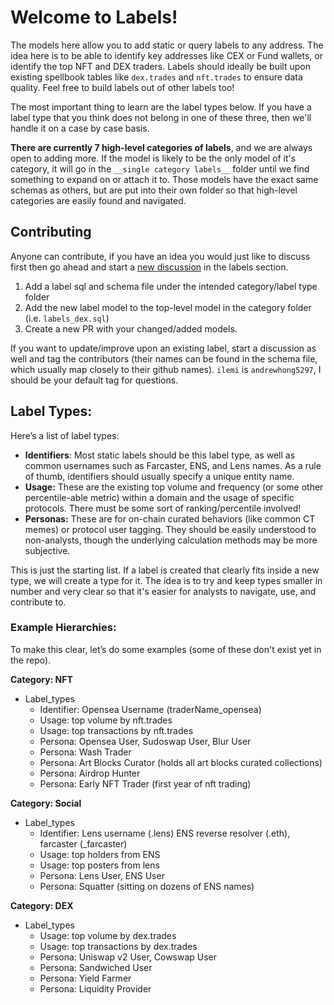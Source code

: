 # Welcome to Labels!

The models here allow you to add static or query labels to any address. The idea here is to be able to identify key addresses like CEX or Fund wallets, or identify the top NFT and DEX traders. Labels should ideally be built upon existing spellbook tables like `dex.trades` and `nft.trades` to ensure data quality. Feel free to build labels out of other labels too!

The most important thing to learn are the label types below. If you have a label type that you think does not belong in one of these three, then we'll handle it on a case by case basis. 

**There are currently 7 high-level categories of labels**, and we are always open to adding more. If the model is likely to be the only model of it's category, it will go in the `__single category labels__` folder until we find something to expand on or attach it to. Those models have the exact same schemas as others, but are put into their own folder so that high-level categories are easily found and navigated.

## Contributing

Anyone can contribute, if you have an idea you would just like to discuss first then go ahead and start a [new discussion](https://github.com/duneanalytics/spellbook/discussions/categories/labels-discussion) in the labels section.

1. Add a label sql and schema file under the intended category/label type folder
2. Add the new label model to the top-level model in the category folder (i.e. `labels_dex.sql`)
3. Create a new PR with your changed/added models.

If you want to update/improve upon an existing label, start a discussion as well and tag the contributors (their names can be found in the schema file, which usually map closely to their github names). `ilemi` is `andrewhong5297`, I should be your default tag for questions.

## Label Types:

Here’s a list of label types:

- **Identifiers**: Most static labels should be this label type, as well as common usernames such as Farcaster, ENS, and Lens names. As a rule of thumb, identifiers should usually specify a unique entity name.
- **Usage:** These are the existing top volume and frequency (or some other percentile-able metric) within a domain and the usage of specific protocols. There must be some sort of ranking/percentile involved!
- **Personas:** These are for on-chain curated behaviors (like common CT memes) or protocol user tagging. They should be easily understood to non-analysts, though the underlying calculation methods may be more subjective. 

This is just the starting list. If a label is created that clearly fits inside a new type, we will create a type for it. The idea is to try and keep types smaller in number and very clear so that it's easier for analysts to navigate, use, and contribute to.

### Example Hierarchies:

To make this clear, let’s do some examples (some of these don't exist yet in the repo).

**Category: NFT**

- Label_types
    - Identifier: Opensea Username (traderName_opensea)
    - Usage: top volume by nft.trades
    - Usage: top transactions by nft.trades
    - Persona: Opensea User, Sudoswap User, Blur User
    - Persona: Wash Trader
    - Persona: Art Blocks Curator (holds all art blocks curated collections)
    - Persona: Airdrop Hunter
    - Persona: Early NFT Trader (first year of nft trading)

**Category: Social**

- Label_types
    - Identifier: Lens username (.lens) ENS reverse resolver (.eth), farcaster (_farcaster)
    - Usage: top holders from ENS
    - Usage: top posters from lens
    - Persona: Lens User, ENS User
    - Persona: Squatter (sitting on dozens of ENS names)

**Category: DEX**

- Label_types
    - Usage: top volume by dex.trades
    - Usage: top transactions by dex.trades
    - Persona: Uniswap v2 User, Cowswap User
    - Persona: Sandwiched User
    - Persona: Yield Farmer
    - Persona: Liquidity Provider
